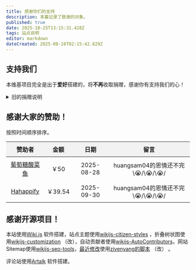 ```yaml
---
title: 感谢你们的支持
description: 本篇记录了致谢的对象。
published: true
date: 2025-10-25T13:15:31.428Z
tags: 站点说明
editor: markdown
dateCreated: 2025-08-28T02:15:42.829Z
---
```


## 支持我们
本维基项目完全是出于**爱好**搭建的，将**不再**收取捐赠，感谢你有支持我们的心！

<details>
  <summary>旧的捐赠说明</summary>
  <p><strong>维护项目运营</strong>比较耗钱，如果您希望支持本项目<strong>运营</strong>，可以进入交流QQ群并向<strong>站长</strong>发红包。捐赠的钱<strong>不能提升内容质量</strong>，只能用于<strong>维护服务的运营</strong>。</p>
  <p>请注意，我们<strong>没有强制</strong>要求您捐赠等一切向我们交钱的行为。本站所有引用的外部资源都<strong>不会由本站额外收费</strong>，因此即便您捐了钱我也不保证向您提供更多的服务。如果您要向我捐赠，那一定是出于您<strong>自身的意愿</strong>，即为了支持本项目能<strong>更长的运行</strong>的目的，而不是别的。</p>
  <p>捐款后请向站长说明，确认后会将您、您的捐款金额和一句可以附带的话添加进下方的表格里面。</p>
</details>


<h2>感谢大家的赞助！</h2>
按照时间顺序排序。

<table style="width: 100%; border-collapse: collapse; font-size: 16px; text-align: center;">
  <thead style="background: #f2f2f2;">
    <tr>
      <th style="padding: 8px;">赞助者</th>
      <th style="padding: 8px;">金额</th>
      <th style="padding: 8px;">日期</th>
      <th style="padding: 8px;">留言</th>
    </tr>
  </thead>
  
  <tbody>
    <tr>
      <td style="padding: 8px;"><a href="https://space.bilibili.com/604067016" target="_blank">葡萄糖酸菜鱼</a></td>
      <td style="padding: 8px;">￥50</td>
      <td style="padding: 8px;">2025-08-28</td>
      <td style="padding: 8px;">huangsam04的恩情还不完\😭/\😭/\😭/</td>
    </tr>
    <tr>
      <td style="padding: 8px;"><a href="https://space.bilibili.com/3493095037471660" target="_blank">Hahappify</a></td>
      <td style="padding: 8px;">￥39.54</td>
      <td style="padding: 8px;">2025-09-30</td>
      <td style="padding: 8px;">huangsam04的恩情还不完\😭/\😭/\😭/</td>
    </tr>

  </tbody>
</table>

## 感谢开源项目！
本站使用[Wiki.js](https://docs.requarks.io/) 软件搭建，站点主题使用[wikijs-citizen-styles](https://github.com/AurLemon/wikijs-citizen-styles) ，折叠树状图使用[wikijs-customization](https://github.com/madodig/wikijs-customization/) （改），自动贡献者使用[wikijs-AutoContributors](https://github.com/huangsam04/wikijs-AutoContributors)，网站Sitemap使用[wikijs-seo-tools](https://github.com/zivenyang/wikijs-seo-tools)，[最近修改](/RecentChanges)使用[zivenyang的脚本](https://github.com/zivenyang/wikijs-seo-tools/issues/2) （改） 。

评论站使用[Artalk](https://artalk.js.org/) 软件搭建。
